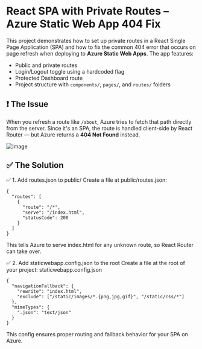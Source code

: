 # React SPA with Private Routes – Azure Static Web App 404 Fix

This project demonstrates how to set up private routes in a React Single Page Application (SPA) and how to fix the common 404 error that occurs on page refresh when deploying to **Azure Static Web Apps**.
The app features:
- Public and private routes
- Login/Logout toggle using a hardcoded flag
- Protected Dashboard route
- Project structure with `components/`, `pages/`, and `routes/` folders

## ❗ The Issue

When you refresh a route like `/about`, Azure tries to fetch that path directly from the server. Since it's an SPA, the route is handled client-side by React Router — but Azure returns a **404 Not Found** instead.

![image](https://github.com/user-attachments/assets/989c0b88-4e8c-48a6-8dbf-3b54946ee660)

## ✅ The Solution

✅ 1. Add routes.json to public/
Create a file at public/routes.json:
```
{
  "routes": [
    {
      "route": "/*",
      "serve": "/index.html",
      "statusCode": 200
    }
  ]
}
```
This tells Azure to serve index.html for any unknown route, so React Router can take over.

✅ 2. Add staticwebapp.config.json to the root
Create a file at the root of your project: staticwebapp.config.json
```
{
  "navigationFallback": {
    "rewrite": "index.html",
    "exclude": ["/static/images/*.{png,jpg,gif}", "/static/css/*"]
  },
  "mimeTypes": {
    ".json": "text/json"
  }
}
```
This config ensures proper routing and fallback behavior for your SPA on Azure.
